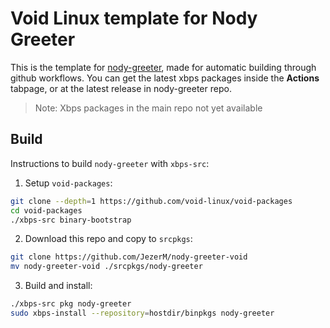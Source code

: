 # Void Linux template for Nody Greeter

This is the template for [nody-greeter][nody-greeter], made for automatic building through github workflows. You can get the latest xbps packages inside the **Actions** tabpage, or at the latest release in nody-greeter repo.

> Note: Xbps packages in the main repo not yet available

## Build

Instructions to build `nody-greeter` with `xbps-src`:

1. Setup `void-packages`:

```sh
git clone --depth=1 https://github.com/void-linux/void-packages
cd void-packages
./xbps-src binary-bootstrap
```

2. Download this repo and copy to `srcpkgs`:

```sh
git clone https://github.com/JezerM/nody-greeter-void
mv nody-greeter-void ./srcpkgs/nody-greeter
```

3. Build and install:

```sh
./xbps-src pkg nody-greeter
sudo xbps-install --repository=hostdir/binpkgs nody-greeter
```

[nody-greeter]: https://github.com/JezerM/nody-greeter "Nody Greeter"

